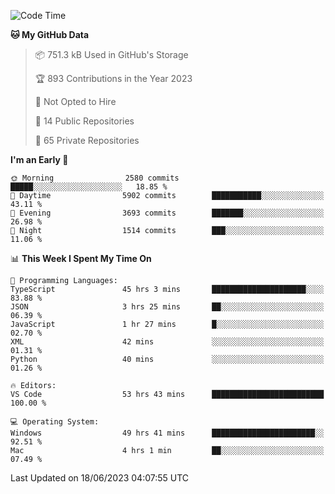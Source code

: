 <!--START_SECTION:waka-->
![Code Time](http://img.shields.io/badge/Code%20Time-4%2C229%20hrs%2036%20mins-blue)

**🐱 My GitHub Data** 

> 📦 751.3 kB Used in GitHub's Storage 
 > 
> 🏆 893 Contributions in the Year 2023
 > 
> 🚫 Not Opted to Hire
 > 
> 📜 14 Public Repositories 
 > 
> 🔑 65 Private Repositories 
 > 
**I'm an Early 🐤** 

```text
🌞 Morning                2580 commits        █████░░░░░░░░░░░░░░░░░░░░   18.85 % 
🌆 Daytime                5902 commits        ███████████░░░░░░░░░░░░░░   43.11 % 
🌃 Evening                3693 commits        ███████░░░░░░░░░░░░░░░░░░   26.98 % 
🌙 Night                  1514 commits        ███░░░░░░░░░░░░░░░░░░░░░░   11.06 % 
```


📊 **This Week I Spent My Time On** 

```text
💬 Programming Languages: 
TypeScript               45 hrs 3 mins       █████████████████████░░░░   83.88 % 
JSON                     3 hrs 25 mins       ██░░░░░░░░░░░░░░░░░░░░░░░   06.39 % 
JavaScript               1 hr 27 mins        █░░░░░░░░░░░░░░░░░░░░░░░░   02.70 % 
XML                      42 mins             ░░░░░░░░░░░░░░░░░░░░░░░░░   01.31 % 
Python                   40 mins             ░░░░░░░░░░░░░░░░░░░░░░░░░   01.26 % 

🔥 Editors: 
VS Code                  53 hrs 43 mins      █████████████████████████   100.00 % 

💻 Operating System: 
Windows                  49 hrs 41 mins      ███████████████████████░░   92.51 % 
Mac                      4 hrs 1 min         ██░░░░░░░░░░░░░░░░░░░░░░░   07.49 % 
```


 Last Updated on 18/06/2023 04:07:55 UTC
<!--END_SECTION:waka-->


